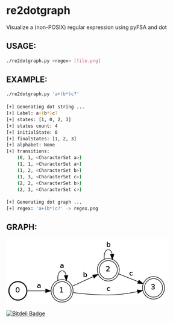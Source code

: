 re2dotgraph
===========

Visualize a (non-POSIX) regular expression using pyFSA and dot


USAGE:
------
```sh
./re2dotgraph.py <regex> [file.png]
```


EXAMPLE:
--------
```sh
./re2dotgraph.py 'a+(b*)c?'

[+] Generating dot string ...
[+] Label: a+(b*)c?
[+] states: [1, 0, 2, 3]
[+] states count: 4
[+] initialState: 0
[+] finalStates: [1, 2, 3]
[+] alphabet: None
[+] transitions:
	(0, 1, <CharacterSet a>)
	(1, 1, <CharacterSet a>)
	(1, 2, <CharacterSet b>)
	(1, 3, <CharacterSet c>)
	(2, 2, <CharacterSet b>)
	(2, 3, <CharacterSet c>)

[+] Generating dot graph ...
[+] regex: 'a+(b*)c?' -> regex.png
```


GRAPH:
------
![Graph for regex 'a+(b*)c?'](regex.png "regex.png")



[![Bitdeli Badge](https://d2weczhvl823v0.cloudfront.net/7h3rAm/re2dotgraph/trend.png)](https://bitdeli.com/free "Bitdeli Badge")

